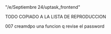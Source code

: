 "/e/Septiembre 24/uptask_frontend"

TODO COPIADO A LA LISTA DE REPRODUCCION

007 creamdpo una funcion q revise el password
